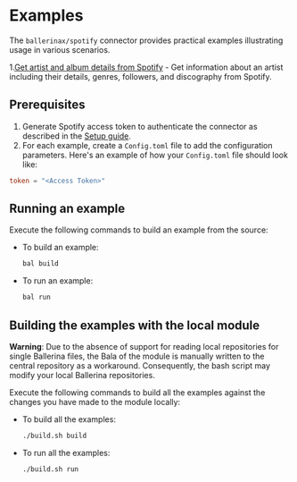 # Examples

The `ballerinax/spotify` connector provides practical examples illustrating usage in various scenarios.

 1.[Get artist and album details from Spotify](https://github.com/ballerina-platform/module-ballerinax-spotify/tree/main/examples/details) - Get information about an artist including their details, genres, followers, and discography from Spotify.
 
## Prerequisites

1. Generate Spotify access token to authenticate the connector as described in the [Setup guide](https://central.ballerina.io/ballerinax/spotify/latest#setup-guide).
2. For each example, create a `Config.toml` file to add the configuration parameters. Here's an example of how your `Config.toml` file should look like:

```toml
token = "<Access Token>"
```

## Running an example

Execute the following commands to build an example from the source:

* To build an example:

    ```bash
    bal build
    ```

* To run an example:

    ```bash
    bal run
    ```

## Building the examples with the local module

**Warning**: Due to the absence of support for reading local repositories for single Ballerina files, the Bala of the module is manually written to the central repository as a workaround. Consequently, the bash script may modify your local Ballerina repositories.

Execute the following commands to build all the examples against the changes you have made to the module locally:

* To build all the examples:

    ```bash
    ./build.sh build
    ```

* To run all the examples:

    ```bash
    ./build.sh run
    ```
